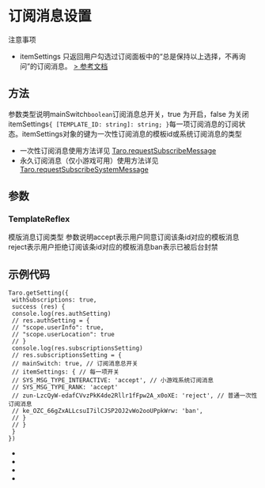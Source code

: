 # 订阅消息设置
注意事项

- itemSettings 只返回用户勾选过订阅面板中的“总是保持以上选择，不再询问”的订阅消息。
[> 参考文档
](https://developers.weixin.qq.com/miniprogram/dev/api/open-api/setting/SubscriptionsSetting.html)
## 方法[​](SubscriptionsSetting.html#方法)
参数类型说明mainSwitch`boolean`订阅消息总开关，true 为开启，false 为关闭itemSettings`{ [TEMPLATE_ID: string]: string; }`每一项订阅消息的订阅状态。itemSettings对象的键为一次性订阅消息的模板id或系统订阅消息的类型
- 一次性订阅消息使用方法详见 [Taro.requestSubscribeMessage](../subscribe-message/requestSubscribeMessage.html)
- 永久订阅消息（仅小游戏可用）使用方法详见 [Taro.requestSubscribeSystemMessage](https://developers.weixin.qq.com/minigame/dev/api/open-api/subscribe-message/wx.requestSubscribeSystemMessage.html)
## 参数[​](SubscriptionsSetting.html#参数)
### TemplateReflex[​](SubscriptionsSetting.html#templatereflex)
模版消息订阅类型
参数说明accept表示用户同意订阅该条id对应的模板消息reject表示用户拒绝订阅该条id对应的模板消息ban表示已被后台封禁
## 示例代码[​](SubscriptionsSetting.html#示例代码)
```tsx
Taro.getSetting({
 withSubscriptions: true,
 success (res) {
 console.log(res.authSetting)
 // res.authSetting = {
 // "scope.userInfo": true,
 // "scope.userLocation": true
 // }
 console.log(res.subscriptionsSetting)
 // res.subscriptionsSetting = {
 // mainSwitch: true, // 订阅消息总开关
 // itemSettings: { // 每一项开关
 // SYS_MSG_TYPE_INTERACTIVE: 'accept', // 小游戏系统订阅消息
 // SYS_MSG_TYPE_RANK: 'accept'
 // zun-LzcQyW-edafCVvzPkK4de2Rllr1fFpw2A_x0oXE: 'reject', // 普通一次性订阅消息
 // ke_OZC_66gZxALLcsuI7ilCJSP2OJ2vWo2ooUPpkWrw: 'ban',
 // }
 // }
 }
})
```

- 
- 

- 

-
